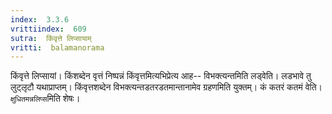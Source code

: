```yaml
---
index:  3.3.6
vrittiindex:  609
sutra:  किंवृत्ते लिप्सायाम्
vritti:  balamanorama 
---
```


किंवृत्ते लिप्सायां। किंशब्देन वृत्तं निष्पन्नं किंवृत्तमित्यभिप्रेत्य आह-- विभक्त्यन्तमिति लड्वेति। लडभावे तु लुट्लृटौ यथाप्राप्तम्। किंवृत्तशब्देन विभक्त्यन्तडतरडतमान्तानामेव ग्रहणमिति युक्तम्। कं कतरं कतमं वेति। `क्षुधितमन्नलिप्स`मिति शेषः। 

